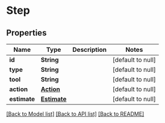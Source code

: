 # Step
## Properties

| Name | Type | Description | Notes |
|------------ | ------------- | ------------- | -------------|
| **id** | **String** |  | [default to null] |
| **type** | **String** |  | [default to null] |
| **tool** | **String** |  | [default to null] |
| **action** | [**Action**](Action.md) |  | [default to null] |
| **estimate** | [**Estimate**](Estimate.md) |  | [default to null] |

[[Back to Model list]](../README.md#documentation-for-models) [[Back to API list]](../README.md#documentation-for-api-endpoints) [[Back to README]](../README.md)

